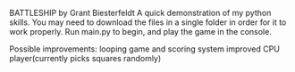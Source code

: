 BATTLESHIP
by Grant Biesterfeldt
A quick demonstration of my python skills. You may need to download the files in a single folder in order for it to work properly. Run main.py to begin, and play the game in the console.

Possible improvements:
looping game and scoring system
improved CPU player(currently picks squares randomly)
